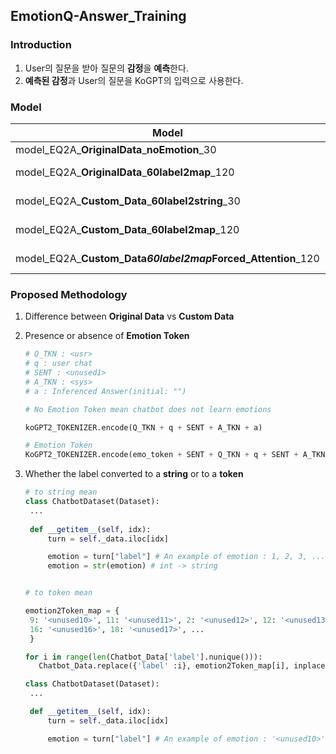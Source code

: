 EmotionQ-Answer_Training
-
### Introduction
1. User의 질문을 받아 질문의 **감정**을 **예측**한다.
2. **예측된 감정**과 User의 질문을 KoGPT의 입력으로 사용한다.


### Model
| Model | Data | Emotion | label | ForcedAttention |
|---|---|---|---|---|
| model_EQ2A_**OriginalData**_**noEmotion**_30 | OriginalData | N | - | N |
| model_EQ2A_**OriginalData**_**60label2map**_120 | OriginalData | Y | to Token | N |
| model_EQ2A_**Custom_Data**_**60label2string**_30 | CustomData | Y | to String | N |
| model_EQ2A_**Custom_Data**_**60label2map**_120 | CustomData | Y | to Token | N |
| model_EQ2A_**Custom_Data**_**60label2map**_**Forced_Attention**_120 | CustomData | Y | to Token | Y |


### Proposed Methodology
1. Difference between **Original Data** vs **Custom Data**

2. Presence or absence of **Emotion Token**
   ```python
   # Q_TKN : <usr>
   # q : user chat
   # SENT : <unused1>
   # A_TKN : <sys>
   # a : Inferenced Answer(initial: "")

   # No Emotion Token mean chatbot does not learn emotions
   
   koGPT2_TOKENIZER.encode(Q_TKN + q + SENT + A_TKN + a)

   # Emotion Token
   KoGPT2_TOKENIZER.encode(emo_token + SENT + Q_TKN + q + SENT + A_TKN + a)
    ```

3. Whether the label converted to a **string** or to a **token**
   ```python
   # to string mean
   class ChatbotDataset(Dataset):
    ...
    
    def __getitem__(self, idx):
        turn = self._data.iloc[idx]

        emotion = turn["label"] # An example of emotion : 1, 2, 3, ...
        emotion = str(emotion) # int -> string


   # to token mean

   emotion2Token_map = {
    9: '<unused10>', 11: '<unused11>', 2: '<unused12>', 12: '<unused13>', 13: '<unused14>', 15: '<unused15>',
    16: '<unused16>', 18: '<unused17>', ...
    }

   for i in range(len(Chatbot_Data['label'].nunique())):
      Chatbot_Data.replace({'label' :i}, emotion2Token_map[i], inplace = True)

   class ChatbotDataset(Dataset):
    ...

    def __getitem__(self, idx):
        turn = self._data.iloc[idx]

        emotion = turn["label"] # An example of emotion : '<unused10>', '<unused11>' ...
   ```